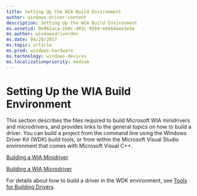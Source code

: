```yaml
---
title: Setting Up the WIA Build Environment
author: windows-driver-content
description: Setting Up the WIA Build Environment
ms.assetid: 0e961aca-1b0c-483c-9269-e656daee3e5e
ms.author: windowsdriverdev
ms.date: 04/20/2017
ms.topic: article
ms.prod: windows-hardware
ms.technology: windows-devices
ms.localizationpriority: medium
---
```


# Setting Up the WIA Build Environment





This section describes the files required to build Microsoft WIA minidrivers and microdrivers, and provides links to the general topics on how to build a driver. You can build a project from the command line using the Windows Driver Kit (WDK) build tools, or from within the Microsoft Visual Studio environment that comes with Microsoft Visual C++.

[Building a WIA Minidriver](building-a-wia-minidriver.md)

[Building a WIA Microdriver](building-a-wia-microdriver.md)

For details about how to build a driver in the WDK environment, see [Tools for Building Drivers](https://msdn.microsoft.com/library/windows/hardware/ff552950).

 

 




